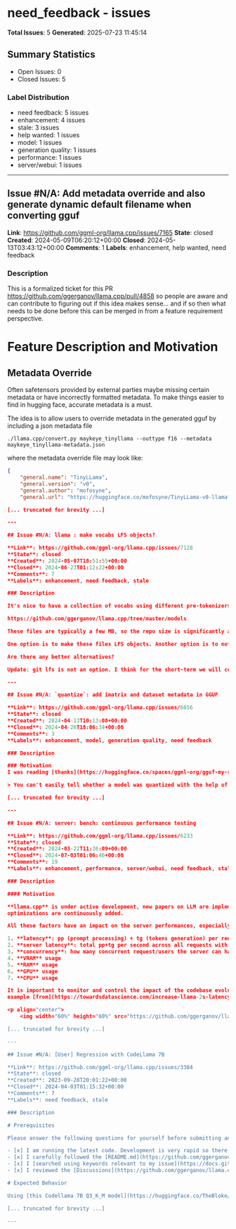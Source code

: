 # need_feedback - issues

**Total Issues**: 5
**Generated**: 2025-07-23 11:45:14

## Summary Statistics

- Open Issues: 0
- Closed Issues: 5

### Label Distribution

- need feedback: 5 issues
- enhancement: 4 issues
- stale: 3 issues
- help wanted: 1 issues
- model: 1 issues
- generation quality: 1 issues
- performance: 1 issues
- server/webui: 1 issues

---

## Issue #N/A: Add metadata override and also generate dynamic default filename when converting gguf

**Link**: https://github.com/ggml-org/llama.cpp/issues/7165
**State**: closed
**Created**: 2024-05-09T06:20:12+00:00
**Closed**: 2024-05-13T03:43:12+00:00
**Comments**: 1
**Labels**: enhancement, help wanted, need feedback

### Description

This is a formalized ticket for this PR https://github.com/ggerganov/llama.cpp/pull/4858 so people are aware and can contribute to figuring out if this idea makes sense... and if so then what needs to be done before this can be merged in from a feature requirement perspective.


# Feature Description and Motivation

## Metadata Override

Often safetensors provided by external parties maybe missing certain metadata or have incorrectly formatted metadata. To make things easier to find in hugging face, accurate metadata is a must.

The idea is to allow users to override metadata in the generated gguf by including a json metadata file

```
./llama.cpp/convert.py maykeye_tinyllama --outtype f16 --metadata maykeye_tinyllama-metadata.json
```

where the metadata override file may look like:

```json
{
    "general.name": "TinyLLama",
    "general.version": "v0",
    "general.author": "mofosyne",
    "general.url": "https://huggingface.co/mofosyne/TinyLLama-v0-llamafile",

[... truncated for brevity ...]

---

## Issue #N/A: llama : make vocabs LFS objects?

**Link**: https://github.com/ggml-org/llama.cpp/issues/7128
**State**: closed
**Created**: 2024-05-07T18:51:55+00:00
**Closed**: 2024-06-23T01:12:22+00:00
**Comments**: 7
**Labels**: enhancement, need feedback, stale

### Description

It's nice to have a collection of vocabs using different pre-tokenizers in order to test tokenization more widely. However, the number of vocab files controlled in the repo will keep growing:

https://github.com/ggerganov/llama.cpp/tree/master/models

These files are typically a few MB, so the repo size is significantly affected by them.

One option is to make these files LFS objects. Another option is to not source control them and either remove the tests, or generate them on the fly. But the latter might be flaky because we will depend on many 3rd party repositories to provide the tokenizers.

Are there any better alternatives?

Update: git lfs is not an option. I think for the short-term we will commit vocabs only for new types of pre-tokenizers. The vocab data compresses relatively good (factor ~x3), so hopefully the repo size will not be affect too badly

---

## Issue #N/A: `quantize`: add imatrix and dataset metadata in GGUF

**Link**: https://github.com/ggml-org/llama.cpp/issues/6656
**State**: closed
**Created**: 2024-04-13T10:13:08+00:00
**Closed**: 2024-04-26T18:06:34+00:00
**Comments**: 3
**Labels**: enhancement, model, generation quality, need feedback

### Description

### Motivation
I was reading [thanks](https://huggingface.co/spaces/ggml-org/gguf-my-repo/discussions/41#661a27157a16dc848a58a261) to @julien-c this [reddit post](https://www.reddit.com/r/LocalLLaMA/comments/1ba55rj/overview_of_gguf_quantization_methods/?rdt=36175) from @he29-net :+1: 

> You can't easily tell whether a model was quantized with the help of importance matrix just from the name. I first found this annoying, because it was not clear if and how the calibration dataset affects performance of the model in other than just positive ways. But recent tests in llama.cpp [discussion #5263](https://github.com/ggerganov/llama.cpp/discussions/5263) show, that while the data used to prepare the imatrix slightly affect how it performs in (un)related languages or specializations, any dataset will perform better than a "vanilla" quantization with no imatrix. So now, instead, I find it annoying because sometimes the only way to be sure I'm using the better imatrix version is to re-quan

[... truncated for brevity ...]

---

## Issue #N/A: server: bench: continuous performance testing

**Link**: https://github.com/ggml-org/llama.cpp/issues/6233
**State**: closed
**Created**: 2024-03-22T11:36:09+00:00
**Closed**: 2024-07-03T01:06:46+00:00
**Comments**: 19
**Labels**: enhancement, performance, server/webui, need feedback, stale

### Description

#### Motivation

**llama.cpp** is under active development, new papers on LLM are implemented quickly (for the good) and backend device
optimizations are continuously added.

All these factors have an impact on the server performances, especially the following metrics:

1. **latency**: pp (prompt processing) + tg (tokens generation) per request
2. **server latency**: total pp+tg per second across all requests with continuous batching
3. **concurrency**: how many concurrent request/users the server can handle in parallel
4. **VRAM** usage
5. **RAM** usage
6. **GPU** usage
7. **CPU** usage

It is important to monitor and control the impact of the codebase evolution on these metrics,
example [from](https://towardsdatascience.com/increase-llama-2s-latency-and-throughput-performance-by-up-to-4x-23034d781b8c):

<p align="center">
    <img width="60%" height="60%" src="https://github.com/ggerganov/llama.cpp/assets/5741141/2f518477-941d-41e1-9427-873ca0cb9846" alt="prompt_to

[... truncated for brevity ...]

---

## Issue #N/A: [User] Regression with CodeLlama 7B

**Link**: https://github.com/ggml-org/llama.cpp/issues/3384
**State**: closed
**Created**: 2023-09-28T20:01:22+00:00
**Closed**: 2024-04-03T01:15:32+00:00
**Comments**: 7
**Labels**: need feedback, stale

### Description

# Prerequisites

Please answer the following questions for yourself before submitting an issue.

- [x] I am running the latest code. Development is very rapid so there are no tagged versions as of now.
- [x] I carefully followed the [README.md](https://github.com/ggerganov/llama.cpp/blob/master/README.md).
- [x] I [searched using keywords relevant to my issue](https://docs.github.com/en/issues/tracking-your-work-with-issues/filtering-and-searching-issues-and-pull-requests) to make sure that I am creating a new issue that is not already open (or closed).
- [x] I reviewed the [Discussions](https://github.com/ggerganov/llama.cpp/discussions), and have a new bug or useful enhancement to share.

# Expected Behavior

Using [this Codellama 7B Q3_K_M model](https://huggingface.co/TheBloke/CodeLlama-7B-GGUF/blob/74bf05c6562b9431494d994081b671206621c199/codellama-7b.Q3_K_M.gguf) uploaded by @TheBloke on August 24th with llama.cpp versions up until #3228 was merged produced the followi

[... truncated for brevity ...]

---

